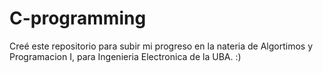 # C-programming

Creé este repositorio para subir mi progreso en la nateria de Algortimos y Programacion I, para Ingenieria Electronica de la UBA.
:)
